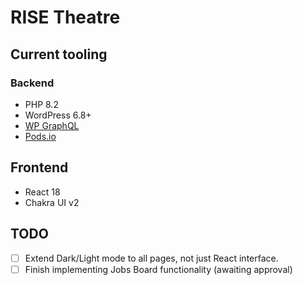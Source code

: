 # RISE Theatre

## Current tooling

### Backend

- PHP 8.2
- WordPress 6.8+
- [WP GraphQL](https://wpgraphql.com/)
- [Pods.io](https://pods.io/)

## Frontend

- React 18
- Chakra UI v2

## TODO

- [ ] Extend Dark/Light mode to all pages, not just React interface.
- [ ] Finish implementing Jobs Board functionality (awaiting approval)

